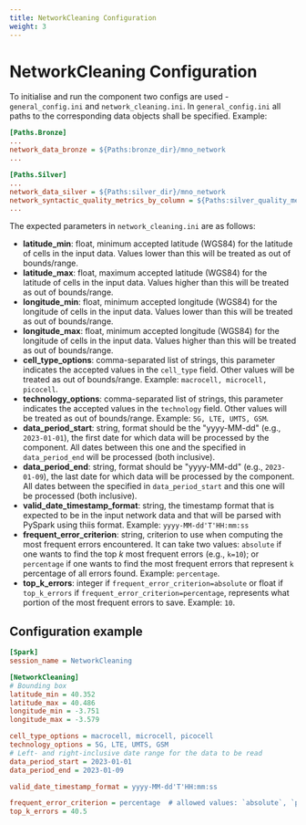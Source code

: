 ```yaml
---
title: NetworkCleaning Configuration
weight: 3
---
```


# NetworkCleaning Configuration
To initialise and run the component two configs are used - `general_config.ini` and `network_cleaning.ini`. In `general_config.ini` all paths to the corresponding data objects shall be specified. Example:

```ini
[Paths.Bronze]
...
network_data_bronze = ${Paths:bronze_dir}/mno_network
...

[Paths.Silver]
...
network_data_silver = ${Paths:silver_dir}/mno_network
network_syntactic_quality_metrics_by_column = ${Paths:silver_quality_metrics_dir}/network_syntactic_quality_metrics_by_column
...
```

The expected parameters in `network_cleaning.ini` are as follows:

- **latitude_min**: float, minimum accepted latitude (WGS84) for the latitude of cells in the input data. Values lower than this will be treated as out of bounds/range.
- **latitude_max**: float, maximum accepted latitude (WGS84) for the latitude of cells in the input data. Values higher than this will be treated as out of bounds/range.
- **longitude_min**: float, minimum accepted longitude (WGS84) for the longitude of cells in the input data. Values lower than this will be treated as out of bounds/range.
- **longitude_max**: float, minimum accepted longitude (WGS84) for the longitude of cells in the input data. Values higher than this will be treated as out of bounds/range.
- **cell_type_options**: comma-separated list of strings, this parameter indicates the accepted values in the `cell_type` field. Other values will be treated as out of bounds/range. Example: `macrocell, microcell, picocell`.
- **technology_options**: comma-separated list of strings, this parameter indicates the accepted values in the `technology` field. Other values will be treated as out of bounds/range. Example: `5G, LTE, UMTS, GSM`.
- **data_period_start**: string, format should be the "yyyy-MM-dd" (e.g., `2023-01-01`), the first date for which data will be processed by the component. All dates between this one and the specified in `data_period_end` will be processed (both inclusive).
- **data_period_end**: string, format should be "yyyy-MM-dd" (e.g., `2023-01-09`), the last date for which data will be processed by the component. All dates between the specified in `data_period_start` and this one will be processed (both inclusive).
- **valid_date_timestamp_format**: string, the timestamp format that is expected to be in the input network data and that will be parsed with PySpark using thiis format. Example: `yyyy-MM-dd'T'HH:mm:ss`
- **frequent_error_criterion**: string, criterion to use when computing the most frequent errors encountered. It can take two values: `absolute` if one wants to find the top *k* most frequent errors (e.g., `k=10`); or `percentage` if one wants to find the most frequent errors that represent `k` percentage of all errors found. Example: `percentage`.
- **top_k_errors**: integer if `frequent_error_criterion=absolute` or float if `top_k_errors` if `frequent_error_criterion=percentage`, represents what portion of the most frequent errors to save. Example: `10`.

## Configuration example

```ini
[Spark]
session_name = NetworkCleaning

[NetworkCleaning]
# Bounding box
latitude_min = 40.352
latitude_max = 40.486
longitude_min = -3.751
longitude_max = -3.579

cell_type_options = macrocell, microcell, picocell
technology_options = 5G, LTE, UMTS, GSM
# Left- and right-inclusive date range for the data to be read
data_period_start = 2023-01-01
data_period_end = 2023-01-09

valid_date_timestamp_format = yyyy-MM-dd'T'HH:mm:ss

frequent_error_criterion = percentage  # allowed values: `absolute`, `percentage`
top_k_errors = 40.5
```